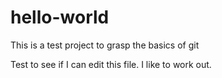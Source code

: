 # hello-world
This is a test project to grasp the basics of git

Test to see if I can edit this file. I like to work out.
